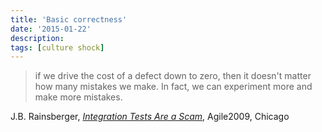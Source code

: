 ```yaml
---
title: 'Basic correctness'
date: '2015-01-22'
description:
tags: [culture shock]
---
```


> if we drive the cost of a defect down to zero, then it doesn't matter how many mistakes we make.  In fact, we can experiment more and make more mistakes.

J.B. Rainsberger, [_Integration Tests Are a Scam_](http://www.infoq.com/presentations/integration-tests-scam), Agile2009, Chicago
